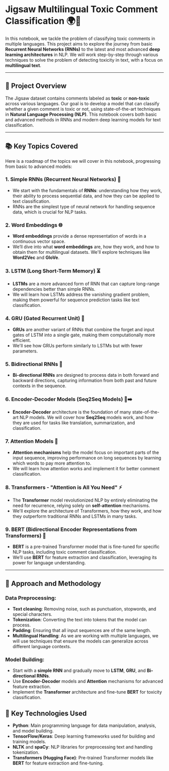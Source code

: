 # Jigsaw Multilingual Toxic Comment Classification 🌍💬

In this notebook, we tackle the problem of classifying toxic comments in multiple languages. This project aims to explore the journey from basic **Recurrent Neural Networks (RNNs)** to the latest and most advanced **deep learning architectures** in NLP. We will work step-by-step through various techniques to solve the problem of detecting toxicity in text, with a focus on **multilingual text**.

---

## 📝 **Project Overview**
The Jigsaw dataset contains comments labeled as **toxic** or **non-toxic** across various languages. Our goal is to develop a model that can classify whether a given comment is toxic or not, using state-of-the-art techniques in **Natural Language Processing (NLP)**. This notebook covers both basic and advanced methods in RNNs and modern deep learning models for text classification.

---

## 📚 **Key Topics Covered**
Here is a roadmap of the topics we will cover in this notebook, progressing from basic to advanced models:

### 1. **Simple RNNs (Recurrent Neural Networks)** 🤖
   - We start with the fundamentals of **RNNs**: understanding how they work, their ability to process sequential data, and how they can be applied to text classification.
   - RNNs are the simplest type of neural network for handling sequence data, which is crucial for NLP tasks.

### 2. **Word Embeddings** 🌐
   - **Word embeddings** provide a dense representation of words in a continuous vector space.
   - We’ll dive into what **word embeddings** are, how they work, and how to obtain them for multilingual datasets. We'll explore techniques like **Word2Vec** and **GloVe**.

### 3. **LSTM (Long Short-Term Memory)** ⏳
   - **LSTMs** are a more advanced form of RNN that can capture long-range dependencies better than simple RNNs.
   - We will learn how LSTMs address the vanishing gradient problem, making them powerful for sequence prediction tasks like text classification.

### 4. **GRU (Gated Recurrent Unit)** 🔄
   - **GRUs** are another variant of RNNs that combine the forget and input gates of LSTM into a single gate, making them computationally more efficient.
   - We'll see how GRUs perform similarly to LSTMs but with fewer parameters.

### 5. **Bidirectional RNNs** 🔁
   - **Bi-directional RNNs** are designed to process data in both forward and backward directions, capturing information from both past and future contexts in the sequence.

### 6. **Encoder-Decoder Models (Seq2Seq Models)** 🔄➡️
   - **Encoder-Decoder** architecture is the foundation of many state-of-the-art NLP models. We will cover how **Seq2Seq** models work, and how they are used for tasks like translation, summarization, and classification.

### 7. **Attention Models** 🧠
   - **Attention mechanisms** help the model focus on important parts of the input sequence, improving performance on long sequences by learning which words to pay more attention to.
   - We will learn how attention works and implement it for better comment classification.

### 8. **Transformers - "Attention is All You Need"** ⚡
   - The **Transformer** model revolutionized NLP by entirely eliminating the need for recurrence, relying solely on **self-attention** mechanisms.
   - We'll explore the architecture of Transformers, how they work, and how they outperform traditional RNNs and LSTMs in many tasks.

### 9. **BERT (Bidirectional Encoder Representations from Transformers)** 🚀
   - **BERT** is a pre-trained Transformer model that is fine-tuned for specific NLP tasks, including toxic comment classification.
   - We’ll use **BERT** for feature extraction and classification, leveraging its power for language understanding.

---

## 🧠 **Approach and Methodology**

### **Data Preprocessing**:
- **Text cleaning**: Removing noise, such as punctuation, stopwords, and special characters.
- **Tokenization**: Converting the text into tokens that the model can process.
- **Padding**: Ensuring that all input sequences are of the same length.
- **Multilingual Handling**: As we are working with multiple languages, we will use techniques that ensure the models can generalize across different language contexts.

### **Model Building**:
- Start with a **simple RNN** and gradually move to **LSTM**, **GRU**, and **Bi-directional RNNs**.
- Use **Encoder-Decoder** models and **Attention** mechanisms for advanced feature extraction.
- Implement the **Transformer** architecture and fine-tune **BERT** for toxicity classification.




## 🚀 **Key Technologies Used**
- **Python**: Main programming language for data manipulation, analysis, and model building.
- **TensorFlow/Keras**: Deep learning frameworks used for building and training models.
- **NLTK** and **spaCy**: NLP libraries for preprocessing text and handling tokenization.
- **Transformers (Hugging Face)**: Pre-trained Transformer models like **BERT** for feature extraction and fine-tuning.
